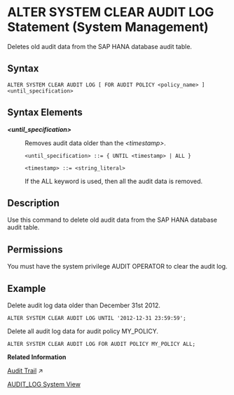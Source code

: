 <!-- loiod2231bd2d2951014ad35d218ea6628c8 -->

# ALTER SYSTEM CLEAR AUDIT LOG Statement \(System Management\)

Deletes old audit data from the SAP HANA database audit table.



<a name="loiod2231bd2d2951014ad35d218ea6628c8__sql_alter_clear_audit_log_1sql_alter_system_clear_audit_log"/>

## Syntax

```
ALTER SYSTEM CLEAR AUDIT LOG [ FOR AUDIT POLICY <policy_name> ] <until_specification>
```



<a name="loiod2231bd2d2951014ad35d218ea6628c8__sql_function_score_1xyz_syntax_elements"/>

## Syntax Elements


<dl>
<dt><b>

*<until\_specification\>*

</b></dt>
<dd>

Removes audit data older than the *<timestamp\>*.

```
<until_specification> ::= { UNTIL <timestamp> | ALL }

<timestamp> ::= <string_literal>
```

If the ALL keyword is used, then all the audit data is removed.



</dd>
</dl>



<a name="loiod2231bd2d2951014ad35d218ea6628c8__sql_alter_clear_audit_log_1sql_alter_system_clear_audit_log_description"/>

## Description

Use this command to delete old audit data from the SAP HANA database audit table.



<a name="loiod2231bd2d2951014ad35d218ea6628c8__section_if2_5tc_pbb"/>

## Permissions

You must have the system privilege AUDIT OPERATOR to clear the audit log.



<a name="loiod2231bd2d2951014ad35d218ea6628c8__sql_alter_clear_audit_log_1sql_alter_system_clear_audit_log_examples"/>

## Example

Delete audit log data older than December 31st 2012.

```
ALTER SYSTEM CLEAR AUDIT LOG UNTIL '2012-12-31 23:59:59';
```

Delete all audit log data for audit policy MY\_POLICY.

```
ALTER SYSTEM CLEAR AUDIT LOG FOR AUDIT POLICY MY_POLICY ALL;
```

**Related Information**  


[Audit Trail](https://help.sap.com/viewer/a1317de16a1e41a6b0ff81849d80713c/2024_3_QRC/en-US/db560e7bbb57101490d4a1364440077f.html "When an audit policy is triggered, that is, when an action in the policy occurs under the conditions defined in the policy, an audit entry is created in the audit trail.") :arrow_upper_right:

[AUDIT\_LOG System View](../../020-System-Views-Reference/021-System-Views/audit-log-system-view-d1fe124.md "Provides information about audit records, with the exception of XSA-auditing.")


